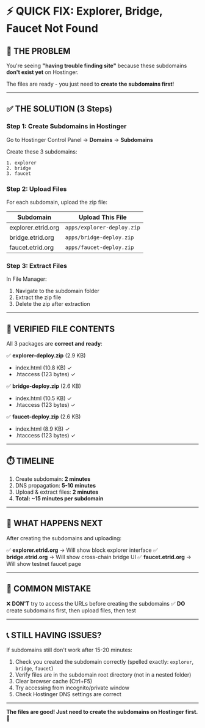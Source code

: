 # ⚡ QUICK FIX: Explorer, Bridge, Faucet Not Found

## 🔴 THE PROBLEM

You're seeing **"having trouble finding site"** because these subdomains **don't exist yet** on Hostinger.

The files are ready - you just need to **create the subdomains first**!

---

## ✅ THE SOLUTION (3 Steps)

### Step 1: Create Subdomains in Hostinger

Go to Hostinger Control Panel → **Domains** → **Subdomains**

Create these 3 subdomains:
```
1. explorer
2. bridge
3. faucet
```

### Step 2: Upload Files

For each subdomain, upload the zip file:

| Subdomain | Upload This File |
|-----------|------------------|
| explorer.etrid.org | `apps/explorer-deploy.zip` |
| bridge.etrid.org | `apps/bridge-deploy.zip` |
| faucet.etrid.org | `apps/faucet-deploy.zip` |

### Step 3: Extract Files

In File Manager:
1. Navigate to the subdomain folder
2. Extract the zip file
3. Delete the zip after extraction

---

## 📍 VERIFIED FILE CONTENTS

All 3 packages are **correct and ready**:

✅ **explorer-deploy.zip** (2.9 KB)
- index.html (10.8 KB) ✓
- .htaccess (123 bytes) ✓

✅ **bridge-deploy.zip** (2.6 KB)
- index.html (10.5 KB) ✓
- .htaccess (123 bytes) ✓

✅ **faucet-deploy.zip** (2.6 KB)
- index.html (8.9 KB) ✓
- .htaccess (123 bytes) ✓

---

## ⏱️ TIMELINE

1. Create subdomain: **2 minutes**
2. DNS propagation: **5-10 minutes**
3. Upload & extract files: **2 minutes**
4. **Total: ~15 minutes per subdomain**

---

## 🎯 WHAT HAPPENS NEXT

After creating the subdomains and uploading:

✅ **explorer.etrid.org** → Will show block explorer interface
✅ **bridge.etrid.org** → Will show cross-chain bridge UI
✅ **faucet.etrid.org** → Will show testnet faucet page

---

## 🚨 COMMON MISTAKE

❌ **DON'T** try to access the URLs before creating the subdomains
✅ **DO** create subdomains first, then upload files, then test

---

## 📞 STILL HAVING ISSUES?

If subdomains still don't work after 15-20 minutes:

1. Check you created the subdomain correctly (spelled exactly: `explorer`, `bridge`, `faucet`)
2. Verify files are in the subdomain root directory (not in a nested folder)
3. Clear browser cache (Ctrl+F5)
4. Try accessing from incognito/private window
5. Check Hostinger DNS settings are correct

---

**The files are good! Just need to create the subdomains on Hostinger first.** 🚀
